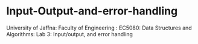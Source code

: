 # Input-Output-and-error-handling
University of Jaffna: Faculty of Engineering : EC5080: Data Structures and Algorithms: Lab 3: Input/output, and error handling
